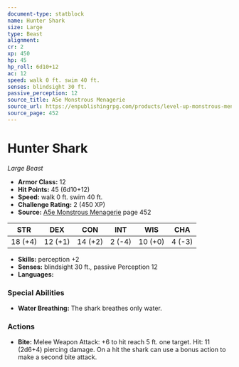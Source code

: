 ```yaml
---
document-type: statblock
name: Hunter Shark
size: Large
type: Beast
alignment: 
cr: 2
xp: 450
hp: 45
hp_roll: 6d10+12
ac: 12
speed: walk 0 ft. swim 40 ft.
senses: blindsight 30 ft. 
passive_perception: 12
source_title: A5e Monstrous Menagerie
source_url: https://enpublishingrpg.com/products/level-up-monstrous-menagerie-a5e
source_page: 452
---
```


# Hunter Shark

*Large* *Beast*

- **Armor Class:** 12
- **Hit Points:** 45 (6d10+12)
- **Speed:** walk 0 ft. swim 40 ft.
- **Challenge Rating:** 2 (450 XP)
- **Source:** [A5e Monstrous Menagerie](https://enpublishingrpg.com/products/level-up-monstrous-menagerie-a5e) page 452

| STR | DEX | CON | INT | WIS | CHA |
| --- | --- | --- | --- | --- | --- |
| 18 (+4) | 12 (+1) | 14 (+2) | 2 (-4) | 10 (+0) | 4 (-3) |

- **Skills:** perception +2
- **Senses:** blindsight 30 ft., passive Perception 12
- **Languages:** 

### Special Abilities

- **Water Breathing:** The shark breathes only water.

### Actions

- **Bite:** Melee Weapon Attack: +6 to hit  reach 5 ft.  one target. Hit: 11 (2d6+4) piercing damage. On a hit  the shark can use a bonus action to make a second bite attack.
